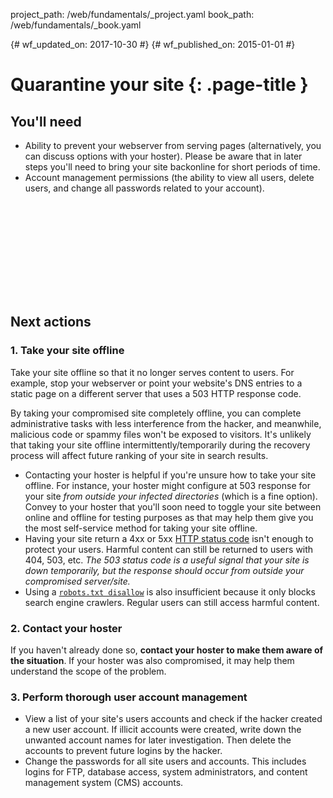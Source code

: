 project_path: /web/fundamentals/_project.yaml
book_path: /web/fundamentals/_book.yaml

{# wf_updated_on: 2017-10-30 #}
{# wf_published_on: 2015-01-01 #}

# Quarantine your site {: .page-title }

## You'll need

* Ability to prevent your webserver from serving pages (alternatively, you
  can discuss options with your hoster). Please be aware that in later steps
  you'll need to bring your site backonline for short periods of time.
* Account management permissions (the ability to view all users, delete users,
  and change all passwords related to your account).

<div class="video-wrapper">
  <iframe class="devsite-embedded-youtube-video" data-video-id="StID0NXeycw"
          data-autohide="1" data-showinfo="0" frameborder="0" allowfullscreen>
  </iframe>
</div>

## Next actions

### 1. Take your site offline

Take your site offline so that it no longer serves content to users. For
example, stop your webserver or point your website's DNS entries to a static
page on a different server that uses a 503 HTTP response code.

By taking your compromised site completely offline, you can complete
administrative tasks with less interference from the hacker, and meanwhile,
malicious code or spammy files won't be exposed to visitors. It's unlikely
that taking your site offline intermittently/temporarily during the recovery
process will affect future ranking of your site in search results.

* Contacting your hoster is helpful if you're unsure how to take your site
  offline. For instance, your hoster might configure at 503 response for your
  site *from outside your infected directories* (which is a fine option).
  Convey to your hoster that you'll soon need to toggle your site between
  online and offline for testing purposes as that may help them give you the
  most self-service method for taking your site offline.
* Having your site return a 4xx or 5xx 
  [HTTP status code](https://en.wikipedia.org/wiki/List_of_HTTP_status_codes)
  isn't enough to protect your users. Harmful content can still be returned to
  users with 404, 503, etc. *The 503 status code is a useful signal that your
  site is down temporarily, but the response should occur from outside your
  compromised server/site.*
* Using a [`robots.txt disallow`](/search/reference/robots_txt) is also
  insufficient because it only blocks search engine crawlers. Regular users
  can still access harmful content.

### 2. Contact your hoster

If you haven't already done so, **contact your hoster to make them aware of
the situation**. If your hoster was also compromised, it may help them
understand the scope of the problem.

### 3. Perform thorough user account management

* View a list of your site's users accounts and check if the hacker created
  a new user account. If illicit accounts were created, write down the unwanted
  account names for later investigation. Then delete the accounts to prevent
  future logins by the hacker.
* Change the passwords for all site users and accounts. This includes logins
  for FTP, database access, system administrators, and content management
  system (CMS) accounts.
